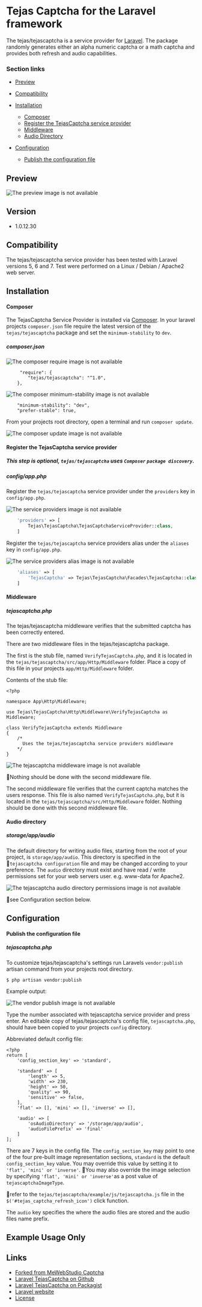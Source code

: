 # Tejas Captcha for the Laravel framework

The tejas/tejascaptcha is a service provider for [Laravel](http://www.laravel.com).  The package randomly generates either an alpha numeric captcha or a math captcha and provides both refresh and audio capabilities.

### Section links
* [Preview](#preview)
* [Compatibility](#compatibility)
* [Installation](#installation)
     * [Composer](#composer)
     * [Register the TejasCaptcha service provider](#register-the-tejascaptcha-service-provider)
     * [Middleware](#middleware)
     * [Audio Directory](#audio-directory)

* [Configuration](#configuration)
     * [Publish the configuration file](#publish-the-configuration-file)


## Preview

![The preview image is not available](assets/githubReadme/images/tejasCaptchaPreview.png?raw=true "TejasCaptcha Preview")


## Version
* 1.0.12.30


## Compatibility

The tejas/tejascaptcha service provider has been tested with Laravel versions 5, 6 and 7. Test were performed on a Linux / Debian / Apache2 web server.


## Installation


#### Composer

The TejasCaptcha Service Provider is installed via [Composer](http://getcomposer.org). In your laravel projects `composer.json` file require the latest version of the `tejas/tejascaptcha` package and set the `minimum-stability` to `dev`.



##### composer.json


![The composer require image is not available](assets/githubReadme/images/tejasCaptchaComposerRequire.png?raw=true "TejasCaptcha Composer Require Section")

```
     "require": {
        "tejas/tejascaptcha": "^1.0",
    },
```

![The composer minimum-stability image is not available](assets/githubReadme/images/tejasCaptchaComposerMinStability.png?raw=true "TejasCaptcha Composer Minimum-Stability")

```
    "minimum-stability": "dev",
    "prefer-stable": true,
```

From your projects root directory, open a terminal and run ```composer update```.


![The composer update image is not available](assets/githubReadme/images/tejasCaptchaComposerUpdate.png?raw=true "TejasCaptcha Composer Update")


#### Register the TejasCaptcha service provider

##### This step is optional, `tejas/tejascaptcha` uses `Composer` `package discovery`.

##### config/app.php

Register the `tejas/tejascaptcha` service provider under the `providers` key in `config/app.php`.

![The service providers image is not available](assets/githubReadme/images/tejasCaptchaProvider1.png?raw=true "TejasCaptcha Service Provider")

```php
    'providers' => [
        Tejas\TejasCaptcha\TejasCaptchaServiceProvider::class,
    ]
```

Register the `tejas/tejascaptcha` service providers alias under the `aliases` key in `config/app.php`.

![The service providers alias image is not available](assets/githubReadme/images/tejasCaptchaProvider3.png?raw=true "TejasCaptcha Service Providers Alias")

```php
    'aliases' => [
        'TejasCaptcha' => Tejas\TejasCaptcha\Facades\TejasCaptcha::class,
    ]
```


#### Middleware

#####  tejascaptcha.php


The tejas/tejascaptcha middleware verifies that the submitted captcha has been correctly entered.

There are two middleware files in the tejas/tejascaptcha package.

The first is the stub file, named `VerifyTejasCaptcha.php`, and it is located in the `tejas/tejascaptcha/src/app/Http/Middleware` folder. Place a copy of this file in your projects `app/Http/Middleware` folder.

Contents of the stub file:

```
<?php

namespace App\Http\Middleware;

use Tejas\TejasCaptcha\Http\Middleware\VerifyTejasCaptcha as Middleware;

class VerifyTejasCaptcha extends Middleware
{
    /*
      Uses the tejas/tejascaptcha service providers middleware
    */
}
```


![The tejascaptcha middleware image is not available](assets/githubReadme/images/tejasCaptchaVerifyMiddlewareStub.png?raw=true "TejasCaptcha Middleware")


 :small_red_triangle:Nothing should be done with the second middleware file.

The second middleware file verifies that the current captcha matches the users response. This file is also named `VerifyTejasCaptcha.php`, but it is located in the `tejas/tejascaptcha/src/Http/Middleware` folder. Nothing should be done with this second middleware file.


#### Audio directory

##### storage/app/audio

The default directory for writing audio files, starting from the root of your project, is `storage/app/audio`. This directory is specified in the  :small_red_triangle:`tejascaptcha configuration` file and may be changed according to your preference. The `audio` directory must exist and have read / write permissions set for your web servers user. e.g. www-data for Apache2.


![The tejascaptcha audio directory permissions image is not available](assets/githubReadme/images/tejasCaptchaAudioDirectoryPermissions.png?raw=true "TejasCaptcha Audio Directory Permissions")


 :small_red_triangle:see Configuration section below.



## Configuration


#### Publish the configuration file


##### tejascaptcha.php


To customize tejas/tejascaptcha's settings run Laravels `vendor:publish` artisan command from your projects root directory.


```
$ php artisan vendor:publish
```

Example output:

![The vendor publish image is not available](assets/githubReadme/images/tejasCaptchaVendorPublish.png?raw=true "Vendor Publish")


Type the number associated with tejascaptcha service provider and press enter. An editable copy of tejas/tejascaptcha's config file, `tejascaptcha.php`, should have been copied to your projects `config` directory.

Abbreviated default config file:

```
<?php
return [
    'config_section_key' => 'standard',

    'standard' => [
        'length' => 5,
        'width' => 230,
        'height' => 50,
        'quality' => 90,
        'sensitive' => false,
    ],
    'flat' => [], 'mini' => [], 'inverse' => [],

    'audio' => [
        'osAudioDirectory' => '/storage/app/audio',
        'audioFilePrefix' => 'final'
    ]
];

```

There are 7 keys in the config file. The `config_section_key` may point to one
of the four pre-built image representation sections, `standard` is the default
`config_section_key` value. You may override this value by setting it to
`'flat', 'mini' or 'inverse'`. :small_red_triangle:You may also override the
image selection by specifying `'flat', 'mini' or 'inverse'`as a post value
of `tejascaptchaImageType`.

:small_red_triangle:refer to the `tejas/tejascaptcha/example/js/tejascaptcha.js`
file in the `$('#tejas_captcha_refresh_icon')` click function.

The `audio` key specifies the where the audio files are stored and the audio
files name prefix.


## Example Usage Only



## Links
* [Forked from MeWebStudio Captcha](http://www.mewebstudio.com)
* [Laravel TejasCaptcha on Github](https://github.com/1007tejas/TejasCaptcha)
* [Laravel TejasCaptcha on Packagist](https://packagist.org/packages/TejasCaptcha)
* [Laravel website](http://laravel.com)
* [License](http://www.opensource.org/licenses/mit-license.php)
